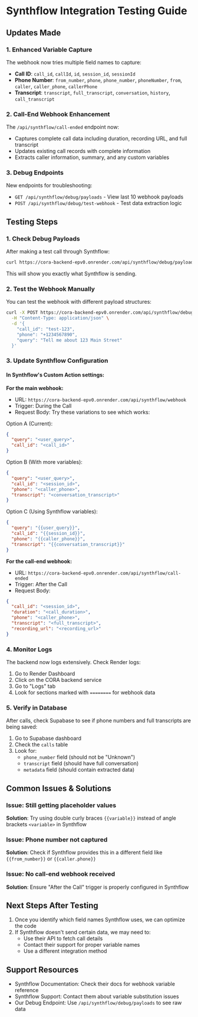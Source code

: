 # Synthflow Integration Testing Guide

## Updates Made

### 1. Enhanced Variable Capture
The webhook now tries multiple field names to capture:
- **Call ID**: `call_id`, `callId`, `id`, `session_id`, `sessionId`
- **Phone Number**: `from_number`, `phone`, `phone_number`, `phoneNumber`, `from`, `caller`, `caller_phone`, `callerPhone`
- **Transcript**: `transcript`, `full_transcript`, `conversation`, `history`, `call_transcript`

### 2. Call-End Webhook Enhancement
The `/api/synthflow/call-ended` endpoint now:
- Captures complete call data including duration, recording URL, and full transcript
- Updates existing call records with complete information
- Extracts caller information, summary, and any custom variables

### 3. Debug Endpoints
New endpoints for troubleshooting:
- `GET /api/synthflow/debug/payloads` - View last 10 webhook payloads
- `POST /api/synthflow/debug/test-webhook` - Test data extraction logic

## Testing Steps

### 1. Check Debug Payloads
After making a test call through Synthflow:
```bash
curl https://cora-backend-epv0.onrender.com/api/synthflow/debug/payloads
```

This will show you exactly what Synthflow is sending.

### 2. Test the Webhook Manually
You can test the webhook with different payload structures:
```bash
curl -X POST https://cora-backend-epv0.onrender.com/api/synthflow/debug/test-webhook \
  -H "Content-Type: application/json" \
  -d '{
    "call_id": "test-123",
    "phone": "+1234567890",
    "query": "Tell me about 123 Main Street"
  }'
```

### 3. Update Synthflow Configuration

#### In Synthflow's Custom Action settings:

**For the main webhook:**
- URL: `https://cora-backend-epv0.onrender.com/api/synthflow/webhook`
- Trigger: During the Call
- Request Body: Try these variations to see which works:

Option A (Current):
```json
{
  "query": "<user_query>",
  "call_id": "<call_id>"
}
```

Option B (With more variables):
```json
{
  "query": "<user_query>",
  "call_id": "<session_id>",
  "phone": "<caller_phone>",
  "transcript": "<conversation_transcript>"
}
```

Option C (Using Synthflow variables):
```json
{
  "query": "{{user_query}}",
  "call_id": "{{session_id}}",
  "phone": "{{caller_phone}}",
  "transcript": "{{conversation_transcript}}"
}
```

**For the call-end webhook:**
- URL: `https://cora-backend-epv0.onrender.com/api/synthflow/call-ended`
- Trigger: After the Call
- Request Body:
```json
{
  "call_id": "<session_id>",
  "duration": "<call_duration>",
  "phone": "<caller_phone>",
  "transcript": "<full_transcript>",
  "recording_url": "<recording_url>"
}
```

### 4. Monitor Logs
The backend now logs extensively. Check Render logs:
1. Go to Render Dashboard
2. Click on the CORA backend service
3. Go to "Logs" tab
4. Look for sections marked with `========` for webhook data

### 5. Verify in Database
After calls, check Supabase to see if phone numbers and full transcripts are being saved:
1. Go to Supabase dashboard
2. Check the `calls` table
3. Look for:
   - `phone_number` field (should not be "Unknown")
   - `transcript` field (should have full conversation)
   - `metadata` field (should contain extracted data)

## Common Issues & Solutions

### Issue: Still getting placeholder values
**Solution**: Try using double curly braces `{{variable}}` instead of angle brackets `<variable>` in Synthflow

### Issue: Phone number not captured
**Solution**: Check if Synthflow provides this in a different field like `{{from_number}}` or `{{caller.phone}}`

### Issue: No call-end webhook received
**Solution**: Ensure "After the Call" trigger is properly configured in Synthflow

## Next Steps After Testing

1. Once you identify which field names Synthflow uses, we can optimize the code
2. If Synthflow doesn't send certain data, we may need to:
   - Use their API to fetch call details
   - Contact their support for proper variable names
   - Use a different integration method

## Support Resources

- Synthflow Documentation: Check their docs for webhook variable reference
- Synthflow Support: Contact them about variable substitution issues
- Our Debug Endpoint: Use `/api/synthflow/debug/payloads` to see raw data
